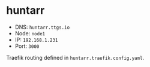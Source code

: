 # huntarr

- DNS: `huntarr.ttgs.io`
- Node: `node1`
- IP: `192.168.1.231`
- Port: `3000`

Traefik routing defined in `huntarr.traefik.config.yaml`.
